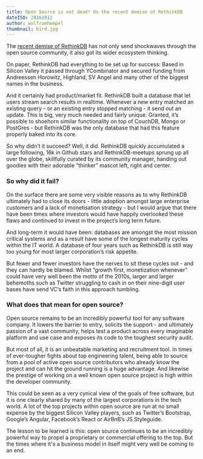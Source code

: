 ```yaml
---
title: Open Source is not dead! On the recent demise of RethinkDB
dateISO: 20161012
author: wolframhempel
thumbnail: bird.jpg
---
```

The [recent demise of RethinkDB](https://rethinkdb.com/blog/rethinkdb-shutdown/) has not only send shockwaves through the open source community, it also got its wider ecosystem thinking.

On paper, RethinkDB had everything to be set up for success: Based in Silicon Valley it passed through YCombinator and secured funding from Andreessen Horowitz, Highland, SV Angel and many other of the biggest names in the business.

And it certainly had product/market fit. RethinkDB built a database that let users stream search results in realtime. Whenever a new entry matched an existing query - or an existing entry stopped matching - it send out an update.
This is big, very much needed and fairly unique. Granted, it’s possible to shoehorn similar functionality on top of CouchDB, Mongo or PostGres - but RethinkDB was the only database that had this feature properly baked into its core.

So why didn’t it succeed? Well, it did. RethinkDB quickly accumulated a large following, 16k in Github stars and RethinkDB-meetups sprung up all over the globe, skillfully curated by its community manager, handing out goodies with their adorable “thinker” mascot left, right and center.

### So why did it fail?
On the surface there are some very visible reasons as to why RethinkDB ultimately had to close its doors - little adoption amongst large enterprise customers and a lack of monetisation strategy - but I would argue that there have been times where investors would have happily overlooked these flaws and continued to invest in the project’s long term future.

And long-term it would have been: databases are amongst the most mission critical systems and as a result have some of the longest maturity cycles within the IT world. A database of four years such as RethinkDB is still way too young for most larger corporation’s risk appetite.

But fewer and fewer investors have the nerves to sit these cycles out - and they can hardly be blamed. Whilst “growth first, monetization whenever” could have very well been the motto of the 2010s, larger and larger behemoths such as Twitter struggling to cash in on their nine-digit user bases have send VC’s faith in this approach tumbling.

### What does that mean for open source?
Open source remains to be an incredibly powerful tool for any software company. It lowers the barrier to entry, solicits the support - and ultimately passion of a vast community, helps test a product across every imaginable platform and use case and exposes its code to the toughest security audit.

But most of all, it is an unbeatable marketing and recruitment tool. In times of ever-tougher fights about top engineering talent, being able to source from a pool of active open source contributors who already know the project and can hit the ground running is a huge advantage. And likewise the prestige of working on a well known open source project is high within the developer community.

This could be seen as a very cynical view of the goals of free software, but it is one clearly shared by many of the largest corporations in the tech world. A lot of the top projects within open source are run at no small expense by the biggest Silicon Valley players, such as Twitter’s Bootstrap, Google’s Angular, Facebook’s React or AirBnB’s JS Styleguide.

The lesson to be learned is this: open source continues to be an incredibly powerful way to propel a proprietary or commercial offering to the top. But the times where it's a business model in itself might very well be coming to an end.